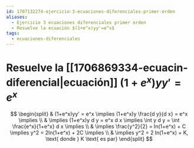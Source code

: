 ```yaml
---
id: 1707132274-ejercicio-3-ecuaciones-diferenciales-primer-orden
aliases:
  - Ejercicio 3 ecuaciones diferenciales primer orden
  - Resuelve la ecuación $(1+e^x)yy'=e^x$
tags:
  - ecuaciones-diferenciales
---
```


# Resuelve la [[1706869334-ecuacin-diferencial|ecuación]] $(1+e^x)yy'=e^x$

$$
\begin{split}
    & (1+e^x)yy' = e^x \implies (1+e^x)y \frac{d y}{d x} = e^x \implies \\
    & \implies (1+e^x)y d y = e^x d x \implies \int y d y = \int \frac{e^x}{1+e^x} d x \implies \\
    & \implies \frac{y^2}{2} = ln(1+e^x) + C \implies y^2 = 2ln(1+e^x) + 2C \implies \\
    & \implies y^2 = 2 ln(1+e^x) + K, \text{ donde } K \text{ es par}
\end{split}
$$
